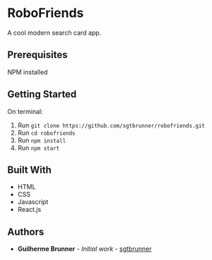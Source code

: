 # RoboFriends

A cool modern search card app.

## Prerequisites

NPM installed

## Getting Started

On terminal:
1. Run `git clone https://github.com/sgtbrunner/robofriends.git`
2. Run `cd robofriends`
3. Run `npm install`
3. Run `npm start`

## Built With

* HTML
* CSS
* Javascript
* React.js

## Authors

* **Guilherme Brunner** - *Initial work* - [sgtbrunner](https://github.com/sgtbrunner)
